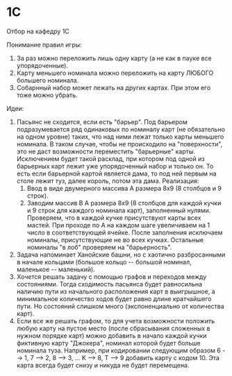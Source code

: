 # 1C
Отбор на кафедру 1С

Понимание правил игры:
1. За раз можно переложить лишь одну карту (а не как в пауке все упорядоченные).
2. Карту меньшего номинала можно переложить на карту ЛЮБОГО большего номинала.
3. Собарнный набор может лежать на других картах. При этом его тоже можно убрать.

Идеи:
1. Пасьянс не сходится, если есть "барьер". Под барьером подразумевается ряд одинаковых по номиналу карт (не обязательно на одном уровне) таких, что над ними лежат только карты меньшего номинала. В таком случае, чтобы не происходило на "поверхности", это не даст возможности переместить "барьерные" карты. Исключением будет такой расклад, при котором под одной из барьерных карт лежит уже упорядоченный набор и только он. То есть если барьерной картой является дама, то под ней первым на столе лежит туз, далее король, потом эта дама.
   Реализация:
   1. Ввод в виде двумерного массива А размера 8х9 (8 столбцов и 9 строк).
   2. Заводим массив В А размера 8х9 (8 столбцов для каждой кучки и 9 строк для каждого номинала карт), заполненный нулями. Проверяем, что в каждой кучке присутствуют карты всех мастей. При проходе        по       А на каждом шаге увеличиваем на 1 число в соответствующей ячейке. После заполнения исключаем номиналы, присутствующие не во всех кучках. Остальные номиналы "в лоб" проверяем на "барьерность".
2. Задача напоминает Ханойские башни, но с хаотично разбросанными в начале кольцами (большое кольцо -- большой номинал, маленькое -- маленький).
3. Хочется решать задачу с помощью графов и переходов между состояниями. Тогда сходимость пасьянса будет равносильна наличию пути из начального расположения карт в выигрышное, а минимальное количество ходов будет равно длине кратчайшего пути. Но состояний слишком много (экспоненциально от количества карт).
4. Если все же решать графом, то для учета возможности положить любую карту на пустое место (после сбрасывания сложенных в нужном порядке карт) можно добавить в начало каждой кучки фиктивную карту "Джокера", номинал которой будет больше номинала туза. Например, при кодировании следующим образом 6 --> 1, 7 --> 2, 8 --> 3, ... K --> 8, T --> 9 добавить карту с кодом 10. Эта карта всегда будет снизу и никуда не будет перемещена.
